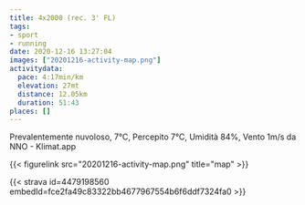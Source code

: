 ```yaml
---
title: 4x2000 (rec. 3' FL)
tags:
- sport
- running
date: 2020-12-16 13:27:04
images: ["20201216-activity-map.png"]
activitydata:
  pace: 4:17min/km
  elevation: 27mt
  distance: 12.05km
  duration: 51:43
places: []
---
```


Prevalentemente nuvoloso, 7°C, Percepito 7°C, Umidità 84%, Vento 1m/s da NNO - Klimat.app



{{< figurelink src="20201216-activity-map.png" title="map" >}}


{{< strava id=4479198560 embedId=fce2fa49c83322bb4677967554b6f6ddf7324fa0 >}}
